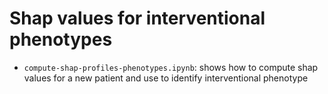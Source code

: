 # Shap values for interventional phenotypes

- `compute-shap-profiles-phenotypes.ipynb`: shows how to compute shap values for a new patient and use to identify interventional phenotype